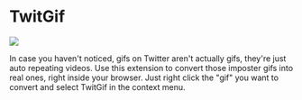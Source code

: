 # TwitGif

[![](https://img.shields.io/badge/Chrome-Extension-yellow.svg?style=flat-square)](https://chrome.google.com/webstore/detail/twitgif/hijhomgecbecaogpoabkhkimfpjnnhne)

In case you haven't noticed, gifs on Twitter aren't actually gifs, they're just auto repeating videos. Use this extension to convert those imposter gifs into real ones, right inside your browser. Just right click the "gif" you want to convert and select TwitGif in the context menu.

